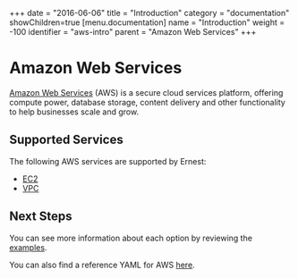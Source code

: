 +++
date = "2016-06-06"
title = "Introduction"
category = "documentation"
showChildren=true
[menu.documentation]
  name = "Introduction"
  weight = -100
  identifier = "aws-intro"
  parent = "Amazon Web Services"
+++

# Amazon Web Services

[Amazon Web Services](https://aws.amazon.com/) (AWS) is a secure cloud services platform, offering compute power, database storage, content delivery and other functionality to help businesses scale and grow.

## Supported Services

The following AWS services are supported by Ernest:

* [EC2](https://aws.amazon.com/ec2/)
* [VPC](https://aws.amazon.com/vpc/)

## Next Steps

You can see more information about each option by reviewing the [examples](/documentation/aws-examples/).

You can also find a reference YAML for AWS [here](/documentation/aws-yaml/).